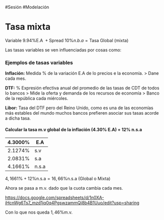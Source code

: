 #Sesión #Modelación 

# Tasa mixta

$\text{Variable} \ 9.94\%\text{E.A} \ + \text{Spread} \ 10\% n.b.a = \text{Tasa Global (mixta)}$

Las tasas variables se ven influenciadas por cosas como:
### Ejemplos de tasas variables
**Inflación:** Medida % de la variación E.A de lo precios e la economía. > Dane cada mes.

**DTF:** % Expresión efectiva anual del promedio de las tasas de CDT de todos lo bancos > Mide la oferta y demanda de los recursos de economía > Banco de la república cada miércoles.

**Libor:** Tasa del DTF pero del Reino Unido, como es una de las economías más estables del mundo muchos bancos prefieren asociar sus tasas acorde a dicha tasa.

#### Calcular la tasa m.v global de la inflación (4.30% E.A) + 12% n.s.a

| 4.3000% | E.A   |
| ------- | ----- |
| 2.1274% | s.v   |
| 2.0831% | s.a   |
| 4.1661% | n.s.a |

$4,1661\% + 12\%\text{n.s.a} = 16,66\%\text{n.s.a}$ (Global o Mixta)

Ahora se pasa a m.v. dado que la cuota cambia cada mes.

https://docs.google.com/spreadsheets/d/1n0XA-iHcnWg6Ts7_mzd1jq0q4PgswzammQj8b4B1Uuo/edit?usp=sharing

Con lo que nos queda $1,46\%\text{m.v.}$ 